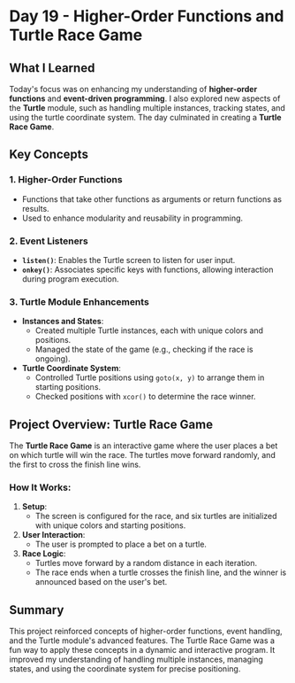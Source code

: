 # Day 19 - Higher-Order Functions and Turtle Race Game

## What I Learned
Today's focus was on enhancing my understanding of **higher-order functions** and **event-driven programming**. I also explored new aspects of the **Turtle** module, such as handling multiple instances, tracking states, and using the turtle coordinate system. The day culminated in creating a **Turtle Race Game**.

## Key Concepts

### 1. Higher-Order Functions
- Functions that take other functions as arguments or return functions as results.
- Used to enhance modularity and reusability in programming.

### 2. Event Listeners
- **`listen()`**: Enables the Turtle screen to listen for user input.
- **`onkey()`**: Associates specific keys with functions, allowing interaction during program execution.

### 3. Turtle Module Enhancements
- **Instances and States**:
  - Created multiple Turtle instances, each with unique colors and positions.
  - Managed the state of the game (e.g., checking if the race is ongoing).
- **Turtle Coordinate System**:
  - Controlled Turtle positions using `goto(x, y)` to arrange them in starting positions.
  - Checked positions with `xcor()` to determine the race winner.

## Project Overview: Turtle Race Game
The **Turtle Race Game** is an interactive game where the user places a bet on which turtle will win the race. The turtles move forward randomly, and the first to cross the finish line wins.

### How It Works:
1. **Setup**:
   - The screen is configured for the race, and six turtles are initialized with unique colors and starting positions.
2. **User Interaction**:
   - The user is prompted to place a bet on a turtle.
3. **Race Logic**:
   - Turtles move forward by a random distance in each iteration.
   - The race ends when a turtle crosses the finish line, and the winner is announced based on the user's bet.

## Summary
This project reinforced concepts of higher-order functions, event handling, and the Turtle module's advanced features. The Turtle Race Game was a fun way to apply these concepts in a dynamic and interactive program. It improved my understanding of handling multiple instances, managing states, and using the coordinate system for precise positioning.
